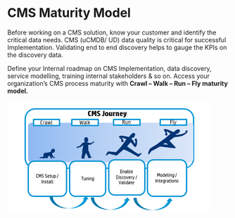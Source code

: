# CMS Maturity Model
Before working on a CMS solution, know your customer and identify the critical data needs. CMS (uCMDB/ UD) data quality is critical for successful Implementation. Validating end to end discovery helps to gauge the KPIs on the discovery data.

Define your Internal roadmap on CMS Implementation, data discovery, service modelling, training internal stakeholders & so on. Access your organization’s CMS process maturity with
**Crawl – Walk – Run – Fly maturity model.**


![](../images/get_started/maturity.png)
